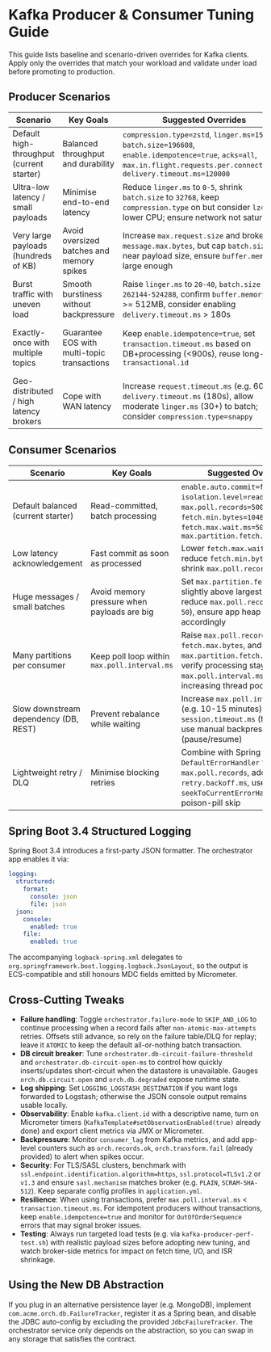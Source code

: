 # Kafka Producer & Consumer Tuning Guide

This guide lists baseline and scenario-driven overrides for Kafka clients. Apply only the overrides that match your workload and validate under load before promoting to production.

## Producer Scenarios

| Scenario | Key Goals | Suggested Overrides | Notes |
|----------|-----------|---------------------|-------|
| Default high-throughput (current starter) | Balanced throughput and durability | `compression.type=zstd`, `linger.ms=15`, `batch.size=196608`, `enable.idempotence=true`, `acks=all`, `max.in.flight.requests.per.connection=5`, `delivery.timeout.ms=120000` | Fits mixed workloads; aligns with starter defaults. |
| Ultra-low latency / small payloads | Minimise end-to-end latency | Reduce `linger.ms` to `0-5`, shrink `batch.size` to `32768`, keep `compression.type` on but consider `lz4` for lower CPU; ensure network not saturated | Slight throughput trade-off; monitor CPU. |
| Very large payloads (hundreds of KB) | Avoid oversized batches and memory spikes | Increase `max.request.size` and broker `message.max.bytes`, but cap `batch.size` near payload size, ensure `buffer.memory` is large enough | Keep eye on GC and `linger.ms`. |
| Burst traffic with uneven load | Smooth burstiness without backpressure | Raise `linger.ms` to `20-40`, `batch.size` to `262144-524288`, confirm `buffer.memory` is >= 512MB, consider enabling `delivery.timeout.ms` > 180s | Watch broker memory usage. |
| Exactly-once with multiple topics | Guarantee EOS with multi-topic transactions | Keep `enable.idempotence=true`, set `transaction.timeout.ms` based on DB+processing (<900s), reuse long-lived `transactional.id` | Ensure all transactional producers share unique `transactional.id`. |
| Geo-distributed / high latency brokers | Cope with WAN latency | Increase `request.timeout.ms` (e.g. 60s), `delivery.timeout.ms` (180s), allow moderate `linger.ms` (30+) to batch; consider `compression.type=snappy` | Validate network retries do not exceed SLA. |

## Consumer Scenarios

| Scenario | Key Goals | Suggested Overrides | Notes |
|----------|-----------|---------------------|-------|
| Default balanced (current starter) | Read-committed, batch processing | `enable.auto.commit=false`, `isolation.level=read_committed`, `max.poll.records=500`, `fetch.min.bytes=1048576`, `fetch.max.wait.ms=50`, `max.partition.fetch.bytes=5242880` | Provides good batching for medium messages. |
| Low latency acknowledgement | Fast commit as soon as processed | Lower `fetch.max.wait.ms` (to `5-10`), reduce `fetch.min.bytes` (to `< 64KB`), shrink `max.poll.records` (50-100) | Watch CPU & poll frequency. |
| Huge messages / small batches | Avoid memory pressure when payloads are big | Set `max.partition.fetch.bytes` slightly above largest payload, reduce `max.poll.records` (e.g. `10-50`), ensure app heap is sized accordingly | Combine with producer adjustments. |
| Many partitions per consumer | Keep poll loop within `max.poll.interval.ms` | Raise `max.poll.records`, `fetch.max.bytes`, and `max.partition.fetch.bytes`, but verify processing stays below `max.poll.interval.ms`; consider increasing thread pool | Monitor commit latency. |
| Slow downstream dependency (DB, REST) | Prevent rebalance while waiting | Increase `max.poll.interval.ms` (e.g. 10-15 minutes), `session.timeout.ms` (to `30s`), and use manual backpressure (pause/resume) | Consider routing to DLQ when backlog grows. |
| Lightweight retry / DLQ | Minimise blocking retries | Combine with Spring `DefaultErrorHandler` tuning: reduce `max.poll.records`, add `retry.backoff.ms`, use `seekToCurrentErrorHandler` for poison-pill skip | Align with orchestrator failure tracking. |


## Spring Boot 3.4 Structured Logging

Spring Boot 3.4 introduces a first-party JSON formatter. The orchestrator app enables it via:

```yaml
logging:
  structured:
    format:
      console: json
      file: json
  json:
    console:
      enabled: true
    file:
      enabled: true
```

The accompanying `logback-spring.xml` delegates to `org.springframework.boot.logging.logback.JsonLayout`, so the output is ECS-compatible and still honours MDC fields emitted by Micrometer.

## Cross-Cutting Tweaks

- **Failure handling**: Toggle `orchestrator.failure-mode` to `SKIP_AND_LOG` to continue processing when a record fails after `non-atomic-max-attempts` retries. Offsets still advance, so rely on the failure table/DLQ for replay; leave it `ATOMIC` to keep the default all-or-nothing batch transaction.
- **DB circuit breaker**: Tune `orchestrator.db-circuit-failure-threshold` and `orchestrator.db-circuit-open-ms` to control how quickly inserts/updates short-circuit when the datastore is unavailable. Gauges `orch.db.circuit.open` and `orch.db.degraded` expose runtime state.
- **Log shipping**: Set `LOGGING_LOGSTASH_DESTINATION` if you want logs forwarded to Logstash; otherwise the JSON console output remains usable locally.
- **Observability**: Enable `kafka.client.id` with a descriptive name, turn on Micrometer timers (`KafkaTemplate#setObservationEnabled(true)` already done) and export client metrics via JMX or Micrometer.
- **Backpressure**: Monitor `consumer_lag` from Kafka metrics, and add app-level counters such as `orch.records.ok`, `orch.transform.fail` (already provided) to alert when spikes occur.
- **Security**: For TLS/SASL clusters, benchmark with `ssl.endpoint.identification.algorithm=https`, `ssl.protocol=TLSv1.2` or `v1.3` and ensure `sasl.mechanism` matches broker (e.g. `PLAIN`, `SCRAM-SHA-512`). Keep separate config profiles in `application.yml`.
- **Resilience**: When using transactions, prefer `max.poll.interval.ms` < `transaction.timeout.ms`. For idempotent producers without transactions, keep `enable.idempotence=true` and monitor for `OutOfOrderSequence` errors that may signal broker issues.
- **Testing**: Always run targeted load tests (e.g. via `kafka-producer-perf-test.sh`) with realistic payload sizes before adopting new tuning, and watch broker-side metrics for impact on fetch time, I/O, and ISR shrinkage.

## Using the New DB Abstraction

If you plug in an alternative persistence layer (e.g. MongoDB), implement `com.acme.orch.db.FailureTracker`, register it as a Spring bean, and disable the JDBC auto-config by excluding the provided `JdbcFailureTracker`. The orchestrator service only depends on the abstraction, so you can swap in any storage that satisfies the contract.
